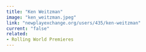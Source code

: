 ```yaml
---
title: "Ken Weitzman"
image: "ken_weitzman.jpeg"
link: "newplayexchange.org/users/435/ken-weitzman"
current: "false"
related:
- Rolling World Premieres
---
```

